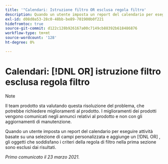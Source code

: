 ```yaml
---
title: '"Calendari: Istruzione filtro OR esclusa regola filtro'
description: Quando un utente imposta un report del calendario per eseguire attività basate su una selezione di campi personalizzata e aggiunge un'istruzione OR, gli oggetti che soddisfano i criteri della regola del filtro nella prima sezione vengono esclusi dai risultati.
exl-id: d08d0a53-28c0-48bb-be89-701900b0f221
hidefromtoc: true
source-git-commit: d122c128b926167a00c7149cb88392b618486876
workflow-type: tm+mt
source-wordcount: '128'
ht-degree: 0%

---
```


# Calendari: [!DNL OR] istruzione filtro esclusa regola filtro

>[!NOTE]
>
>Il team prodotto sta valutando questa risoluzione del problema, che potrebbe richiedere miglioramenti al prodotto. I miglioramenti dei prodotti vengono comunicati negli annunci relativi al prodotto e non con gli aggiornamenti di manutenzione.

Quando un utente imposta un report del calendario per eseguire attività basate su una selezione di campi personalizzata e aggiunge un [!DNL OR] , gli oggetti che soddisfano i criteri della regola di filtro nella prima sezione sono esclusi dai risultati.

_Primo comunicato il 23 marzo 2021._
